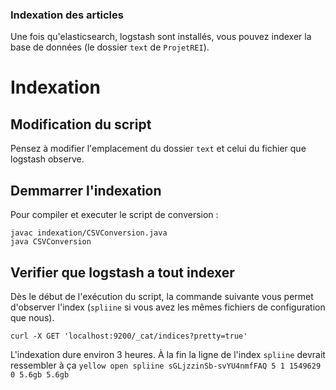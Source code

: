 ### Indexation des articles

Une fois qu'elasticsearch, logstash sont installés, vous pouvez indexer la base de données (le dossier `text` de `ProjetREI`).

# Indexation

## Modification du script

Pensez à modifier l'emplacement du dossier `text` et celui du fichier que logstash observe.

## Demmarrer l'indexation

Pour compiler et executer le script de conversion :

~~~
javac indexation/CSVConversion.java
java CSVConversion
~~~

## Verifier que logstash a tout indexer

Dès le début de l'exécution du script, la commande suivante vous permet d'observer l'index (`spliine` si vous avez les mêmes fichiers de configuration que nous).

~~~
curl -X GET 'localhost:9200/_cat/indices?pretty=true'
~~~

L'indexation dure environ 3 heures. À la fin la ligne de l'index `spliine` devrait ressembler à ça `yellow open spliine sGLjzzinSb-svYU4nmfFAQ 5 1 1549629 0 5.6gb 5.6gb`
